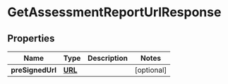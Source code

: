

# GetAssessmentReportUrlResponse


## Properties

| Name | Type | Description | Notes |
|------------ | ------------- | ------------- | -------------|
|**preSignedUrl** | [**URL**](URL.md) |  |  [optional] |




